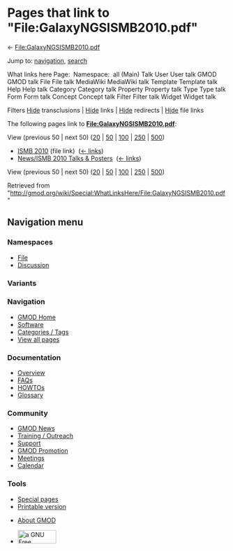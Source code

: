 <div id="mw-page-base" class="noprint">

</div>

<div id="mw-head-base" class="noprint">

</div>

<div id="content" class="mw-body" role="main">

<span id="top"></span>

<div id="mw-js-message" style="display:none;">

</div>



# <span dir="auto">Pages that link to "File:GalaxyNGSISMB2010.pdf"</span>

<div id="bodyContent">

<div id="contentSub">

←
[File:GalaxyNGSISMB2010.pdf](/wiki/File:GalaxyNGSISMB2010.pdf "File:GalaxyNGSISMB2010.pdf")

</div>

<div id="jump-to-nav" class="mw-jump">

Jump to: [navigation](#mw-navigation), [search](#p-search)

</div>

<div id="mw-content-text">

What links here Page:  Namespace:  all (Main) Talk User User talk GMOD
GMOD talk File File talk MediaWiki MediaWiki talk Template Template talk
Help Help talk Category Category talk Property Property talk Type Type
talk Form Form talk Concept Concept talk Filter Filter talk Widget
Widget talk

Filters
[Hide](/mediawiki/index.php?title=Special:WhatLinksHere/File:GalaxyNGSISMB2010.pdf&hidetrans=1 "Special:WhatLinksHere/File:GalaxyNGSISMB2010.pdf")
transclusions \|
[Hide](/mediawiki/index.php?title=Special:WhatLinksHere/File:GalaxyNGSISMB2010.pdf&hidelinks=1 "Special:WhatLinksHere/File:GalaxyNGSISMB2010.pdf")
links \|
[Hide](/mediawiki/index.php?title=Special:WhatLinksHere/File:GalaxyNGSISMB2010.pdf&hideredirs=1 "Special:WhatLinksHere/File:GalaxyNGSISMB2010.pdf")
redirects \|
[Hide](/mediawiki/index.php?title=Special:WhatLinksHere/File:GalaxyNGSISMB2010.pdf&hideimages=1 "Special:WhatLinksHere/File:GalaxyNGSISMB2010.pdf")
file links

The following pages link to
**[File:GalaxyNGSISMB2010.pdf](/wiki/File:GalaxyNGSISMB2010.pdf "File:GalaxyNGSISMB2010.pdf")**:

View (previous 50 \| next 50)
([20](/mediawiki/index.php?title=Special:WhatLinksHere/File:GalaxyNGSISMB2010.pdf&limit=20 "Special:WhatLinksHere/File:GalaxyNGSISMB2010.pdf")
\|
[50](/mediawiki/index.php?title=Special:WhatLinksHere/File:GalaxyNGSISMB2010.pdf&limit=50 "Special:WhatLinksHere/File:GalaxyNGSISMB2010.pdf")
\|
[100](/mediawiki/index.php?title=Special:WhatLinksHere/File:GalaxyNGSISMB2010.pdf&limit=100 "Special:WhatLinksHere/File:GalaxyNGSISMB2010.pdf")
\|
[250](/mediawiki/index.php?title=Special:WhatLinksHere/File:GalaxyNGSISMB2010.pdf&limit=250 "Special:WhatLinksHere/File:GalaxyNGSISMB2010.pdf")
\|
[500](/mediawiki/index.php?title=Special:WhatLinksHere/File:GalaxyNGSISMB2010.pdf&limit=500 "Special:WhatLinksHere/File:GalaxyNGSISMB2010.pdf"))

- [ISMB 2010](/wiki/ISMB_2010 "ISMB 2010") (file link) ‎
  <span class="mw-whatlinkshere-tools">([←
  links](/mediawiki/index.php?title=Special:WhatLinksHere&target=ISMB+2010 "Special:WhatLinksHere"))</span>
- [News/ISMB 2010 Talks &
  Posters](/wiki/News/ISMB_2010_Talks_%26_Posters "News/ISMB 2010 Talks & Posters")
  ‎ <span class="mw-whatlinkshere-tools">([←
  links](/mediawiki/index.php?title=Special:WhatLinksHere&target=News%2FISMB+2010+Talks+%26+Posters "Special:WhatLinksHere"))</span>

View (previous 50 \| next 50)
([20](/mediawiki/index.php?title=Special:WhatLinksHere/File:GalaxyNGSISMB2010.pdf&limit=20 "Special:WhatLinksHere/File:GalaxyNGSISMB2010.pdf")
\|
[50](/mediawiki/index.php?title=Special:WhatLinksHere/File:GalaxyNGSISMB2010.pdf&limit=50 "Special:WhatLinksHere/File:GalaxyNGSISMB2010.pdf")
\|
[100](/mediawiki/index.php?title=Special:WhatLinksHere/File:GalaxyNGSISMB2010.pdf&limit=100 "Special:WhatLinksHere/File:GalaxyNGSISMB2010.pdf")
\|
[250](/mediawiki/index.php?title=Special:WhatLinksHere/File:GalaxyNGSISMB2010.pdf&limit=250 "Special:WhatLinksHere/File:GalaxyNGSISMB2010.pdf")
\|
[500](/mediawiki/index.php?title=Special:WhatLinksHere/File:GalaxyNGSISMB2010.pdf&limit=500 "Special:WhatLinksHere/File:GalaxyNGSISMB2010.pdf"))

</div>

<div class="printfooter">

Retrieved from
"<http://gmod.org/wiki/Special:WhatLinksHere/File:GalaxyNGSISMB2010.pdf>"

</div>

<div id="catlinks" class="catlinks catlinks-allhidden">

</div>

<div class="visualClear">

</div>

</div>

</div>

<div id="mw-navigation">

## Navigation menu

<div id="mw-head">



<div id="left-navigation">

<div id="p-namespaces" class="vectorTabs" role="navigation"
aria-labelledby="p-namespaces-label">

### Namespaces

- <span id="ca-nstab-image"><a href="/wiki/File:GalaxyNGSISMB2010.pdf" accesskey="c"
  title="View the file page [c]">File</a></span>
- <span id="ca-talk"><a
  href="/mediawiki/index.php?title=File_talk:GalaxyNGSISMB2010.pdf&amp;action=edit&amp;redlink=1"
  accesskey="t"
  title="Discussion about the content page [t]">Discussion</a></span>

</div>

<div id="p-variants" class="vectorMenu emptyPortlet" role="navigation"
aria-labelledby="p-variants-label">

### 

### Variants[](#)

<div class="menu">

</div>

</div>

</div>

<div id="right-navigation">





</div>



</div>

</div>

</div>

<div id="mw-panel">

<div id="p-logo" role="banner">

<a href="/wiki/Main_Page"
style="background-image: url(http://gmod.org/images/GMOD-cogs.png);"
title="Visit the main page"></a>

</div>

<div id="p-Navigation" class="portal" role="navigation"
aria-labelledby="p-Navigation-label">

### Navigation

<div class="body">

- <span id="n-GMOD-Home">[GMOD Home](/wiki/Main_Page)</span>
- <span id="n-Software">[Software](/wiki/GMOD_Components)</span>
- <span id="n-Categories-.2F-Tags">[Categories /
  Tags](/wiki/Categories)</span>
- <span id="n-View-all-pages">[View all
  pages](/wiki/Special:AllPages)</span>

</div>

</div>

<div id="p-Documentation" class="portal" role="navigation"
aria-labelledby="p-Documentation-label">

### Documentation

<div class="body">

- <span id="n-Overview">[Overview](/wiki/Overview)</span>
- <span id="n-FAQs">[FAQs](/wiki/Category:FAQ)</span>
- <span id="n-HOWTOs">[HOWTOs](/wiki/Category:HOWTO)</span>
- <span id="n-Glossary">[Glossary](/wiki/Glossary)</span>

</div>

</div>

<div id="p-Community" class="portal" role="navigation"
aria-labelledby="p-Community-label">

### Community

<div class="body">

- <span id="n-GMOD-News">[GMOD News](/wiki/GMOD_News)</span>
- <span id="n-Training-.2F-Outreach">[Training /
  Outreach](/wiki/Training_and_Outreach)</span>
- <span id="n-Support">[Support](/wiki/Support)</span>
- <span id="n-GMOD-Promotion">[GMOD
  Promotion](/wiki/GMOD_Promotion)</span>
- <span id="n-Meetings">[Meetings](/wiki/Meetings)</span>
- <span id="n-Calendar">[Calendar](/wiki/Calendar)</span>

</div>

</div>

<div id="p-tb" class="portal" role="navigation"
aria-labelledby="p-tb-label">

### Tools

<div class="body">

- <span id="t-specialpages"><a href="/wiki/Special:SpecialPages" accesskey="q"
  title="A list of all special pages [q]">Special pages</a></span>
- <span id="t-print"><a
  href="/mediawiki/index.php?title=Special:WhatLinksHere/File:GalaxyNGSISMB2010.pdf&amp;printable=yes"
  rel="alternate" accesskey="p"
  title="Printable version of this page [p]">Printable version</a></span>

</div>

</div>

</div>

</div>

<div id="footer" role="contentinfo">

- <span id="footer-places-about">[About
  GMOD](/wiki/GMOD:About "GMOD:About")</span>

<!-- -->

- <span id="footer-copyrightico">[<img src="http://www.gnu.org/graphics/gfdl-logo-small.png" width="88"
  height="31" alt="a GNU Free Documentation License" />](http://www.gnu.org/licenses/fdl-1.3.html)</span>


<div style="clear:both">

</div>

</div>
